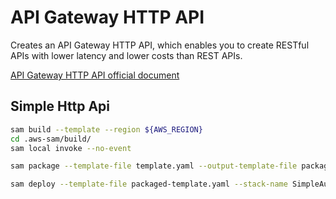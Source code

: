 # API Gateway HTTP API
Creates an API Gateway HTTP API, which enables you to create RESTful APIs with lower latency and lower costs than REST APIs. 

[API Gateway HTTP API official document](https://docs.aws.amazon.com/apigateway/latest/developerguide/http-api.html)

## Simple Http Api
```bash
sam build --template --region ${AWS_REGION}
cd .aws-sam/build/
sam local invoke --no-event

sam package --template-file template.yaml --output-template-file packaged-template.yaml --s3-bucket sam-deployment-ruiliang-global --region ${AWS_REGION} --profile ${AWS_PROFILE}

sam deploy --template-file packaged-template.yaml --stack-name SimpleAuthExample --capabilities CAPABILITY_IAM CAPABILITY_AUTO_EXPAND --region ${AWS_REGION} --profile ${AWS_PROFILE}
```